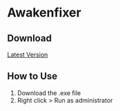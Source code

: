 # Awakenfixer

## Download
[Latest Version](https://github.com/Awakenware/Awakenfixer/releases/latest/download/awakenware.exe)

## How to Use
1. Download the .exe file
2. Right click > Run as administrator
